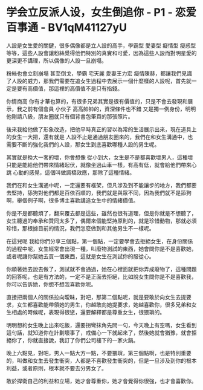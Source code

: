 # 学会立反派人设，女生倒追你 - P1 - 恋爱百事通 - BV1qM41127yU

人設是女生愛的關鍵，很多偶像都是立人設的高手，學霸型 愛妻型 癡情型 癡惑型等等，這些人設會讓粉絲覺得他們特別的真實和可愛，因為這些人設而對明星愛的更深更不講理，所以偶像的人設一旦崩塌。

粉絲也會立刻崩塌 甚至倒戈，學霸 宅天麗 愛妻王力宏 癡情陳赫，都讓我們見識了人設的威力，那我們需要在追女生過程中去展示一個什麼樣的人設呢，首先就一定是要有高價值，那這裡的高價值不是只有指錢。

你情商高 你有才華也算的，有很多兄弟其實是很有價值的，只是不會去發現和展示，我之前有個會員 小伙子 高高帥帥的，資深條件也不錯 又是獨一例身份，明明他剛請八級，朋友圈就只有個背書包筆頁的那張照片。

後來我給他做了形象改造，把他平時真正的習以為常的生活展示出來，現在道具上的女生一大把，還有就是 人設不止是通過朋友圈來的，我們在和女生溝通中，也需要不斷的強化我們的人設，那女生到底喜歡哪種人設的男生呢。

其實就是換大一套的壞，你會想像 從小到大，女生是不是都喜歡壞男人，這種壞 只能是能給他們帶來情緒起伏，就像坐過山車一樣，有高有低，就會給他們帶來心跳 心動的感覺，這個叫做調橋效應，那除了這種情緒。

我們在和女生溝通中呢，一定還要有框架，但凡涉及到不能讓步的地方，我們都要去堅持，舔狗對他們都是百依百順的，我們就是與眾不同，因為我們就不是舔狗啊，舉個例子啊，很多博主喜歡講追女生中的情緒價值。

你是不是都聽煩了，翻來覆去都是這些，雖然也很有道理，但是你就是不想聽了，女生聽過的奉承和贊同太多了，偶爾來個能堅持原則的，就是珍惜動物，那就必須珍惜，那根據目前的情況，我們怎麼做到和其他男生不一樣呢。

在這兒呢 我給你們分享三個點，第一個點，一定要學會去拒絕女生，在身份關係的過程中呢，女生經常會出現一種，叫廢物測試的東西，她會問你是不是喜歡她，或者呢讓你幫她去買一個東西，這就是女生在測試你的服從心。

你順著她去說去做了，測試就不會通過，她在心裡面就把你弄成廢物了，這種問題的回答呢，也是有方法的，一定不是正面去拒絕，比如說女生問你是不是喜歡我，你可以告訴她，你想不想我喜歡你呢。

直接把兩個人的關係拉向曖昧，對吧，那第二個點呢，就是要敢於向女生去提要求，女生都喜歡能帶領她的男生，你越敢向她提要求，她越喜歡你，很多兄弟和女生相處的時候呢，表現得很慫，還要解釋都是尊重女生，很猥瑣的。

明明想約女生晚上出來吃飯，還要拐彎抹角先問一句，今天晚上有空嗎，女生看到這句話，就知道你在計劃壞事了，戒備心一下就起來了，然後她就會猶豫，就會拒絕你了，你就直接說，我訂了你們公司樓下的一家火鍋。

晚上六點見，對吧，男人一點大方一點，不要猥瑣，第三個點啊，也是特別重要的，叫做和女生去發生衝突，人都是不喜歡發生衝突的，但是一旦涉及到你的根本利益，或者原則，根本就不要去分男女了。

敢於捍衛自己的利益和立場，她才會尊重你，她才會覺得你很強，也才會喜歡你。